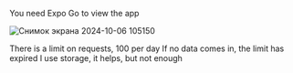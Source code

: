 You need Expo Go to view the app

![Снимок экрана 2024-10-06 105150](https://github.com/user-attachments/assets/e15dcd82-f718-4f71-82d8-4185f5b4eb62)

There is a limit on requests, 100 per day
If no data comes in, the limit has expired
I use storage, it helps, but not enough


